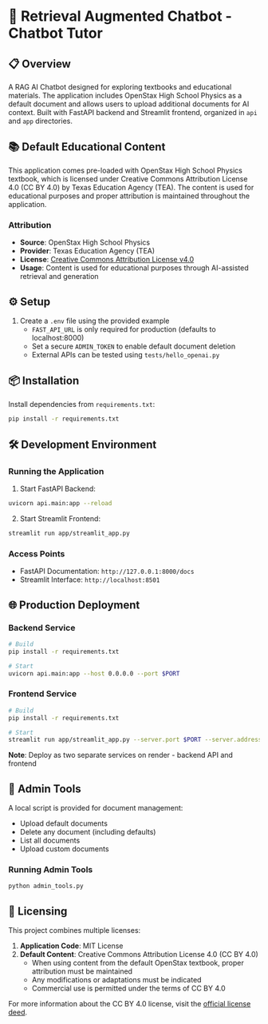 # 🤖 Retrieval Augmented Chatbot - Chatbot Tutor

## 📋 Overview
A RAG AI Chatbot designed for exploring textbooks and educational materials. The application includes OpenStax High School Physics as a default document and allows users to upload additional documents for AI context. Built with FastAPI backend and Streamlit frontend, organized in `api` and `app` directories.

## 📚 Default Educational Content
This application comes pre-loaded with OpenStax High School Physics textbook, which is licensed under Creative Commons Attribution License 4.0 (CC BY 4.0) by Texas Education Agency (TEA). The content is used for educational purposes and proper attribution is maintained throughout the application.

### Attribution
- **Source**: OpenStax High School Physics
- **Provider**: Texas Education Agency (TEA)
- **License**: [Creative Commons Attribution License v4.0](https://creativecommons.org/licenses/by/4.0/deed.en)
- **Usage**: Content is used for educational purposes through AI-assisted retrieval and generation

## ⚙️ Setup
1. Create a `.env` file using the provided example
   - `FAST_API_URL` is only required for production (defaults to localhost:8000)
   - Set a secure `ADMIN_TOKEN` to enable default document deletion
   - External APIs can be tested using `tests/hello_openai.py`

## 📦 Installation
Install dependencies from `requirements.txt`:
```bash
pip install -r requirements.txt
```

## 🛠️ Development Environment

### Running the Application
1. Start FastAPI Backend:
```bash
uvicorn api.main:app --reload
```

2. Start Streamlit Frontend:
```bash
streamlit run app/streamlit_app.py
```

### Access Points
- FastAPI Documentation: `http://127.0.0.1:8000/docs`
- Streamlit Interface: `http://localhost:8501`

## 🌐 Production Deployment

### Backend Service
```bash
# Build
pip install -r requirements.txt

# Start
uvicorn api.main:app --host 0.0.0.0 --port $PORT
```

### Frontend Service
```bash
# Build
pip install -r requirements.txt

# Start
streamlit run app/streamlit_app.py --server.port $PORT --server.address 0.0.0.0
```

**Note**: Deploy as two separate services on render - backend API and frontend

## 🔧 Admin Tools
A local script is provided for document management:
- Upload default documents
- Delete any document (including defaults)
- List all documents
- Upload custom documents

### Running Admin Tools
```bash
python admin_tools.py
```

## 📄 Licensing
This project combines multiple licenses:

1. **Application Code**: MIT License
2. **Default Content**: Creative Commons Attribution License 4.0 (CC BY 4.0)
   - When using content from the default OpenStax textbook, proper attribution must be maintained
   - Any modifications or adaptations must be indicated
   - Commercial use is permitted under the terms of CC BY 4.0

For more information about the CC BY 4.0 license, visit the [official license deed](https://creativecommons.org/licenses/by/4.0/deed.en).